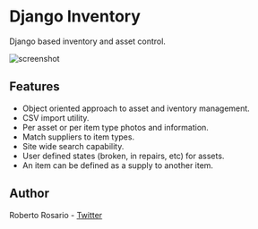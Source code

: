 Django Inventory
=============

Django based inventory and asset control.
 
![screenshot](http://img814.imageshack.us/img814/5088/screenshot1fz.png)


Features
---

* Object oriented approach to asset and iventory management.
* CSV import utility.
* Per asset or per item type photos and information.
* Match suppliers to item types.
* Site wide search capability.
* User defined states (broken, in repairs, etc) for assets.
* An item can be defined as a supply to another item.

Author
------

Roberto Rosario - [Twitter](http://twitter.com/#siloraptor)


